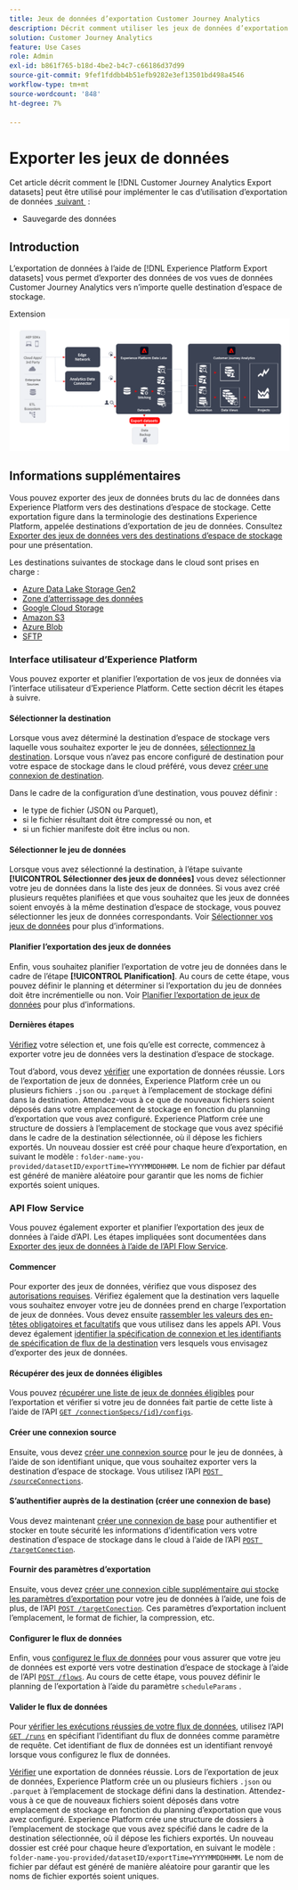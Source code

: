 ```yaml
---
title: Jeux de données d’exportation Customer Journey Analytics
description: Décrit comment utiliser les jeux de données d’exportation pour sauvegarder vos données.
solution: Customer Journey Analytics
feature: Use Cases
role: Admin
exl-id: b861f765-b18d-4be2-b4c7-c66186d37d99
source-git-commit: 9fef1fddbb4b51efb9282e3ef13501bd498a4546
workflow-type: tm+mt
source-wordcount: '848'
ht-degree: 7%

---
```


# Exporter les jeux de données

Cet article décrit comment le [!DNL Customer Journey Analytics Export datasets] peut être utilisé pour implémenter le cas d’utilisation d’exportation de données [&#x200B; suivant &#x200B;](overview.md) :

- Sauvegarde des données

## Introduction

L’exportation de données à l’aide de [!DNL Experience Platform Export datasets] vous permet d’exporter des données de vos vues de données Customer Journey Analytics vers n’importe quelle destination d’espace de stockage.

Extension ![BI](../assets/export-datasets.svg)

## Informations supplémentaires

Vous pouvez exporter des jeux de données bruts du lac de données dans Experience Platform vers des destinations d’espace de stockage. Cette exportation figure dans la terminologie des destinations Experience Platform, appelée destinations d’exportation de jeu de données. Consultez [&#x200B; Exporter des jeux de données vers des destinations d’espace de stockage &#x200B;](https://experienceleague.adobe.com/fr/docs/experience-platform/destinations/ui/activate/export-datasets) pour une présentation.

Les destinations suivantes de stockage dans le cloud sont prises en charge :

- [Azure Data Lake Storage Gen2](https://experienceleague.adobe.com/en/docs/experience-platform/destinations/catalog/cloud-storage/adls-gen2)
- [Zone d’atterrissage des données](https://experienceleague.adobe.com/en/docs/experience-platform/destinations/catalog/cloud-storage/data-landing-zone)
- [Google Cloud Storage](https://experienceleague.adobe.com/en/docs/experience-platform/destinations/catalog/cloud-storage/google-cloud-storage)
- [Amazon S3](https://experienceleague.adobe.com/en/docs/experience-platform/destinations/catalog/cloud-storage/amazon-s3#changelog)
- [Azure Blob](https://experienceleague.adobe.com/en/docs/experience-platform/destinations/catalog/cloud-storage/azure-blob#changelog)
- [SFTP](https://experienceleague.adobe.com/en/docs/experience-platform/destinations/catalog/cloud-storage/sftp#changelog)


### Interface utilisateur d’Experience Platform

Vous pouvez exporter et planifier l’exportation de vos jeux de données via l’interface utilisateur d’Experience Platform. Cette section décrit les étapes à suivre.

#### Sélectionner la destination

Lorsque vous avez déterminé la destination d’espace de stockage vers laquelle vous souhaitez exporter le jeu de données, [sélectionnez la destination](https://experienceleague.adobe.com/en/docs/experience-platform/destinations/ui/activate/export-datasets#select-destination). Lorsque vous n’avez pas encore configuré de destination pour votre espace de stockage dans le cloud préféré, vous devez [créer une connexion de destination](https://experienceleague.adobe.com/en/docs/experience-platform/destinations/ui/connect-destination).

Dans le cadre de la configuration d’une destination, vous pouvez définir :

- le type de fichier (JSON ou Parquet),
- si le fichier résultant doit être compressé ou non, et
- si un fichier manifeste doit être inclus ou non.


#### Sélectionner le jeu de données

Lorsque vous avez sélectionné la destination, à l’étape suivante **[!UICONTROL Sélectionner des jeux de données]** vous devez sélectionner votre jeu de données dans la liste des jeux de données. Si vous avez créé plusieurs requêtes planifiées et que vous souhaitez que les jeux de données soient envoyés à la même destination d’espace de stockage, vous pouvez sélectionner les jeux de données correspondants. Voir [Sélectionner vos jeux de données](https://experienceleague.adobe.com/en/docs/experience-platform/destinations/ui/activate/export-datasets#select-datasets) pour plus d’informations.

#### Planifier l’exportation des jeux de données

Enfin, vous souhaitez planifier l’exportation de votre jeu de données dans le cadre de l’étape **[!UICONTROL Planification]**. Au cours de cette étape, vous pouvez définir le planning et déterminer si l’exportation du jeu de données doit être incrémentielle ou non. Voir [Planifier l’exportation de jeux de données](https://experienceleague.adobe.com/en/docs/experience-platform/destinations/ui/activate/export-datasets#scheduling) pour plus d’informations.


#### Dernières étapes

[Vérifiez](https://experienceleague.adobe.com/en/docs/experience-platform/destinations/ui/activate/export-datasets#review) votre sélection et, une fois qu’elle est correcte, commencez à exporter votre jeu de données vers la destination d’espace de stockage.

Tout d’abord, vous devez [vérifier](https://experienceleague.adobe.com/en/docs/experience-platform/destinations/ui/activate/export-datasets#verify) une exportation de données réussie. Lors de l’exportation de jeux de données, Experience Platform crée un ou plusieurs fichiers `.json` ou `.parquet` à l’emplacement de stockage défini dans la destination. Attendez-vous à ce que de nouveaux fichiers soient déposés dans votre emplacement de stockage en fonction du planning d’exportation que vous avez configuré. Experience Platform crée une structure de dossiers à l’emplacement de stockage que vous avez spécifié dans le cadre de la destination sélectionnée, où il dépose les fichiers exportés. Un nouveau dossier est créé pour chaque heure d’exportation, en suivant le modèle : `folder-name-you-provided/datasetID/exportTime=YYYYMMDDHHMM`. Le nom de fichier par défaut est généré de manière aléatoire pour garantir que les noms de fichier exportés soient uniques.

### API Flow Service

Vous pouvez également exporter et planifier l’exportation des jeux de données à l’aide d’API. Les étapes impliquées sont documentées dans [Exporter des jeux de données à l’aide de l’API Flow Service](https://experienceleague.adobe.com/en/docs/experience-platform/destinations/api/export-datasets).

#### Commencer

Pour exporter des jeux de données, vérifiez que vous disposez des [autorisations requises](https://experienceleague.adobe.com/en/docs/experience-platform/destinations/api/export-datasets#permissions). Vérifiez également que la destination vers laquelle vous souhaitez envoyer votre jeu de données prend en charge l’exportation de jeux de données. Vous devez ensuite [rassembler les valeurs des en-têtes obligatoires et facultatifs](https://experienceleague.adobe.com/en/docs/experience-platform/destinations/api/export-datasets#gather-values-headers) que vous utilisez dans les appels API. Vous devez également [identifier la spécification de connexion et les identifiants de spécification de flux de la destination](https://experienceleague.adobe.com/en/docs/experience-platform/destinations/api/export-datasets#gather-connection-spec-flow-spec) vers lesquels vous envisagez d’exporter des jeux de données.

#### Récupérer des jeux de données éligibles

Vous pouvez [récupérer une liste de jeux de données éligibles](https://experienceleague.adobe.com/en/docs/experience-platform/destinations/api/export-datasets#retrieve-list-of-available-datasets) pour l’exportation et vérifier si votre jeu de données fait partie de cette liste à l’aide de l’API [`GET /connectionSpecs/{id}/configs`](https://developer.adobe.com/experience-platform-apis/references/destinations/#tag/Configurations/operation/getDatasets).


#### Créer une connexion source

Ensuite, vous devez [créer une connexion source](https://experienceleague.adobe.com/en/docs/experience-platform/destinations/api/export-datasets#create-source-connection) pour le jeu de données, à l’aide de son identifiant unique, que vous souhaitez exporter vers la destination d’espace de stockage. Vous utilisez l’API [`POST /sourceConnections`](https://developer.adobe.com/experience-platform-apis/references/destinations/#tag/Source-connections/operation/postSourceConnection).

#### S’authentifier auprès de la destination (créer une connexion de base)

Vous devez maintenant [créer une connexion de base](https://experienceleague.adobe.com/en/docs/experience-platform/destinations/api/export-datasets#create-base-connection) pour authentifier et stocker en toute sécurité les informations d’identification vers votre destination d’espace de stockage dans le cloud à l’aide de l’API [`POST /targetConection`](https://developer.adobe.com/experience-platform-apis/references/destinations/#tag/Target-connections/operation/postTargetConnection).


#### Fournir des paramètres d’exportation

Ensuite, vous devez [créer une connexion cible supplémentaire qui stocke les paramètres d’exportation](https://experienceleague.adobe.com/en/docs/experience-platform/destinations/api/export-datasets#create-target-connection) pour votre jeu de données à l’aide, une fois de plus, de l’API [`POST /targetConection`](https://developer.adobe.com/experience-platform-apis/references/destinations/#tag/Target-connections/operation/postTargetConnection). Ces paramètres d’exportation incluent l’emplacement, le format de fichier, la compression, etc.

#### Configurer le flux de données

Enfin, vous [configurez le flux de données](https://experienceleague.adobe.com/en/docs/experience-platform/destinations/api/export-datasets#create-dataflow) pour vous assurer que votre jeu de données est exporté vers votre destination d’espace de stockage à l’aide de l’API [`POST /flows`](https://developer.adobe.com/experience-platform-apis/references/destinations/#tag/Dataflows/operation/postFlow). Au cours de cette étape, vous pouvez définir le planning de l’exportation à l’aide du paramètre `scheduleParams` .

#### Valider le flux de données

Pour [vérifier les exécutions réussies de votre flux de données](https://experienceleague.adobe.com/en/docs/experience-platform/destinations/api/export-datasets#get-dataflow-runs), utilisez l’API [`GET /runs`](https://developer.adobe.com/experience-platform-apis/references/destinations/#tag/Dataflow-runs/operation/getFlowRuns) en spécifiant l’identifiant du flux de données comme paramètre de requête. Cet identifiant de flux de données est un identifiant renvoyé lorsque vous configurez le flux de données.

[Vérifier](https://experienceleague.adobe.com/en/docs/experience-platform/destinations/ui/activate/export-datasets#verify) une exportation de données réussie. Lors de l’exportation de jeux de données, Experience Platform crée un ou plusieurs fichiers `.json` ou `.parquet` à l’emplacement de stockage défini dans la destination. Attendez-vous à ce que de nouveaux fichiers soient déposés dans votre emplacement de stockage en fonction du planning d’exportation que vous avez configuré. Experience Platform crée une structure de dossiers à l’emplacement de stockage que vous avez spécifié dans le cadre de la destination sélectionnée, où il dépose les fichiers exportés. Un nouveau dossier est créé pour chaque heure d’exportation, en suivant le modèle : `folder-name-you-provided/datasetID/exportTime=YYYYMMDDHHMM`. Le nom de fichier par défaut est généré de manière aléatoire pour garantir que les noms de fichier exportés soient uniques.
